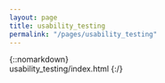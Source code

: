 ```yaml
---
layout: page
title: usability_testing
permalink: "/pages/usability_testing"
---
```

{::nomarkdown}  
usability_testing/index.html
{:/}  

